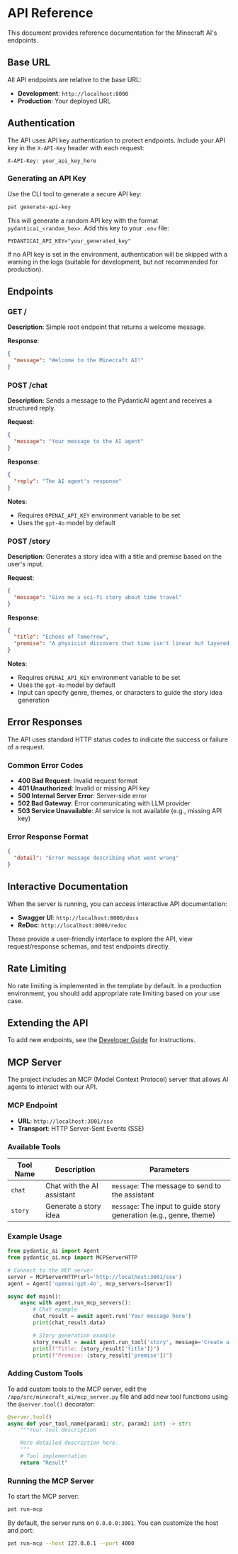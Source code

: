 # API Reference

This document provides reference documentation for the Minecraft AI's endpoints.

## Base URL

All API endpoints are relative to the base URL:

- **Development**: `http://localhost:8000`
- **Production**: Your deployed URL

## Authentication

The API uses API key authentication to protect endpoints. Include your API key in the `X-API-Key` header with each request:

```http
X-API-Key: your_api_key_here
```

### Generating an API Key

Use the CLI tool to generate a secure API key:

```bash
pat generate-api-key
```

This will generate a random API key with the format `pydanticai_<random_hex>`. Add this key to your `.env` file:

```env
PYDANTICAI_API_KEY="your_generated_key"
```

If no API key is set in the environment, authentication will be skipped with a warning in the logs (suitable for development, but not recommended for production).

## Endpoints

### GET /

**Description**: Simple root endpoint that returns a welcome message.

**Response**:

```json
{
  "message": "Welcome to the Minecraft AI!"
}
```

### POST /chat

**Description**: Sends a message to the PydanticAI agent and receives a structured reply.

**Request**:

```json
{
  "message": "Your message to the AI agent"
}
```

**Response**:

```json
{
  "reply": "The AI agent's response"
}
```

**Notes**:

- Requires `OPENAI_API_KEY` environment variable to be set
- Uses the `gpt-4o` model by default

### POST /story

**Description**: Generates a story idea with a title and premise based on the user's input.

**Request**:

```json
{
  "message": "Give me a sci-fi story about time travel"
}
```

**Response**:

```json
{
  "title": "Echoes of Tomorrow",
  "premise": "A physicist discovers that time isn't linear but layered, with each moment existing simultaneously. When she builds a device to view these layers, she witnesses a future catastrophe and must find a way to reach across time to prevent it."
}
```

**Notes**:

- Requires `OPENAI_API_KEY` environment variable to be set
- Uses the `gpt-4o` model by default
- Input can specify genre, themes, or characters to guide the story idea generation

## Error Responses

The API uses standard HTTP status codes to indicate the success or failure of a request.

### Common Error Codes

- **400 Bad Request**: Invalid request format
- **401 Unauthorized**: Invalid or missing API key
- **500 Internal Server Error**: Server-side error
- **502 Bad Gateway**: Error communicating with LLM provider
- **503 Service Unavailable**: AI service is not available (e.g., missing API key)

### Error Response Format

```json
{
  "detail": "Error message describing what went wrong"
}
```

## Interactive Documentation

When the server is running, you can access interactive API documentation:

- **Swagger UI**: `http://localhost:8000/docs`
- **ReDoc**: `http://localhost:8000/redoc`

These provide a user-friendly interface to explore the API, view request/response schemas, and test endpoints directly.

## Rate Limiting

No rate limiting is implemented in the template by default. In a production environment, you should add appropriate rate limiting based on your use case.

## Extending the API

To add new endpoints, see the [Developer Guide](./DEVELOPER.md) for instructions.

## MCP Server

The project includes an MCP (Model Context Protocol) server that allows AI agents to interact with our API.

### MCP Endpoint

- **URL**: `http://localhost:3001/sse`
- **Transport**: HTTP Server-Sent Events (SSE)

### Available Tools

| Tool Name | Description                | Parameters                                                          |
| --------- | -------------------------- | ------------------------------------------------------------------- |
| `chat`    | Chat with the AI assistant | `message`: The message to send to the assistant                     |
| `story`   | Generate a story idea      | `message`: The input to guide story generation (e.g., genre, theme) |

### Example Usage

```python
from pydantic_ai import Agent
from pydantic_ai.mcp import MCPServerHTTP

# Connect to the MCP server
server = MCPServerHTTP(url='http://localhost:3001/sse')
agent = Agent('openai:gpt-4o', mcp_servers=[server])

async def main():
    async with agent.run_mcp_servers():
        # Chat example
        chat_result = await agent.run('Your message here')
        print(chat_result.data)

        # Story generation example
        story_result = await agent.run_tool('story', message='Create a sci-fi story about time travel')
        print(f"Title: {story_result['title']}")
        print(f"Premise: {story_result['premise']}")
```

### Adding Custom Tools

To add custom tools to the MCP server, edit the `/app/src/minecraft_ai/mcp_server.py` file and add new tool functions using the `@server.tool()` decorator:

```python
@server.tool()
async def your_tool_name(param1: str, param2: int) -> str:
    """Your tool description

    More detailed description here.
    """
    # Tool implementation
    return "Result"
```

### Running the MCP Server

To start the MCP server:

```bash
pat run-mcp
```

By default, the server runs on `0.0.0.0:3001`. You can customize the host and port:

```bash
pat run-mcp --host 127.0.0.1 --port 4000
```
